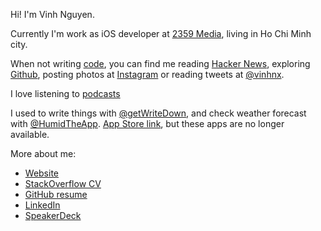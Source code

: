 Hi! I'm Vinh Nguyen.

Currently I'm work as iOS developer at [2359 Media](http://2359media.com/), living in Ho Chi Minh city.

When not writing [code](https://github.com/vinhnx), you can find me reading [Hacker News](https://news.ycombinator.com/user?id=vinhnx), exploring [Github](https://github.com/vinhnx), posting photos at [Instagram](https://instagram.com/vinhnx) or reading tweets at [@vinhnx](https://twitter.com/@vinhnx).

I love listening to [podcasts](https://vinhnx.github.io/podcasts/)

I used to write things with [@getWriteDown](https://twitter.com/getWriteDown), and check weather forecast with [@HumidTheApp](https://twitter.com/HumidTheApp). [App Store link](http://itunes.com/nguyenvinh), but these apps are no longer available.

More about me:

+ [Website](https://vinhnx.github.io)
+ [StackOverflow CV](https://stackoverflow.com/cv/vinh)
+ [GitHub resume](http://resume.github.io/?vinhnx)
+ [LinkedIn](https://www.linkedin.com/in/vinhnx)
+ [SpeakerDeck](https://speakerdeck.com/vinhnx/)
